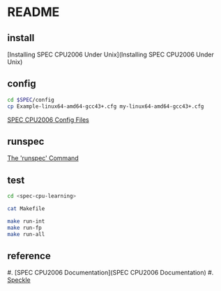 README
========

install
----------

[Installing SPEC CPU2006 Under Unix](Installing SPEC CPU2006 Under Unix)

config
-----------

```bash
cd $SPEC/config
cp Example-linux64-amd64-gcc43+.cfg my-linux64-amd64-gcc43+.cfg
```

[SPEC CPU2006 Config Files](https://www.spec.org/cpu2006/Docs/config.html)

runspec
----------

[The 'runspec' Command](https://www.spec.org/cpu2006/Docs/runspec.html)

test
--------

```bash
cd <spec-cpu-learning>

cat Makefile

make run-int
make run-fp
make run-all
```

reference
------------

#. [SPEC CPU2006 Documentation](SPEC CPU2006 Documentation)
#. [Speckle](https://github.com/ccelio/Speckle)
